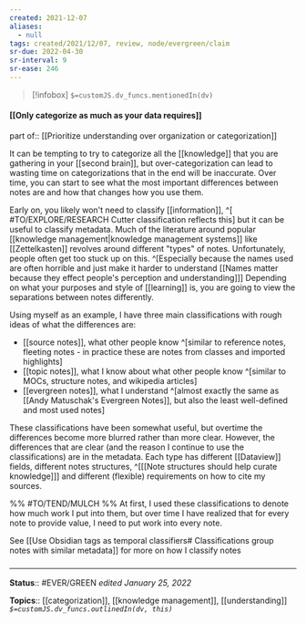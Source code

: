 ```yaml
---
created: 2021-12-07 
aliases:
  - null
tags: created/2021/12/07, review, node/evergreen/claim
sr-due: 2022-04-30
sr-interval: 9
sr-ease: 246
---
```

> [!infobox]
`$=customJS.dv_funcs.mentionedIn(dv)`

#### [[Only categorize as much as your data requires]] 

part of:: [[Prioritize understanding over organization or categorization]]

It can be tempting to try to categorize all the [[knowledge]] that you are gathering in your [[second brain]], but over-categorization can lead to wasting time on categorizations that in the end will be inaccurate. 
Over time, you can start to see what the most important differences between notes are and how that changes how you use them.

Early on, you likely won't need to classify [[information]], 
^[ #TO/EXPLORE/RESEARCH Cutter classification reflects this]
but it can be useful to classify metadata.
Much of the literature around popular [[knowledge management|knowledge management systems]] like [[Zettelkasten]] revolves around different "types" of notes. Unfortunately,
people often get too stuck up on this.
^[Especially because the names used are often horrible and just make it harder to understand [[Names matter because they effect people's perception and understanding]]]
Depending on what your purposes and style of [[learning]] is, you are going to view the separations between notes differently.

Using myself as an example, I have three main classifications with rough ideas of what the differences are:
- [[source notes]], what other people know ^[similar to reference notes, fleeting notes - in practice these are notes from classes and imported highlights]
- [[topic notes]], what I know about what other people know ^[similar to MOCs, structure notes, and wikipedia articles]
- [[evergreen notes]], what I understand ^[almost exactly the same as [[Andy Matuschak's Evergreen Notes]], but also the least well-defined and most used notes]

These classifications have been somewhat useful, but overtime the differences become more blurred rather than more clear.
However, the differences that are clear (and the reason I continue to use the classifications) are in the metadata.
Each type has different [[Dataview]] fields, different notes structures,
^[[[Note structures should help curate knowledge]]]
and different (flexible) requirements on how to cite my sources.

%% #TO/TEND/MULCH  %%
At first, I used these classifications to denote how much work I put into them, but over time I have realized that for every note to provide value, I need to put work into every note.


See [[Use Obsidian tags as temporal classifiers# Classifications group notes with similar metadata]] for more on how I classify notes

### <hr class="footnote"/>

**Status**:: #EVER/GREEN 
*edited January 25, 2022*

**Topics**:: [[categorization]], [[knowledge management]], [[understanding]]
*`$=customJS.dv_funcs.outlinedIn(dv, this)`*
